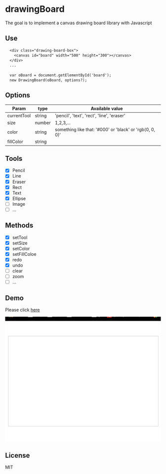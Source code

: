 # drawingBoard
The goal is to implement a canvas drawing board library with Javascript

## Use
```
  <div class="drawing-board-box">
    <canvas id="board" width="500" height="300"></canvas>
  </div>
  ...

  var oBoard = document.getElementById('board');
  new DrawingBoard(oBoard, options?);
```

## Options
| Param         | type          | Available value |
| ------------- | ------------- | ------------- |
| currentTool   | string        | 'pencil', 'text', 'rect', 'line', 'eraser'  |
| size          | number        | 1,2,3,... |
| color         | string        | something like that: '#000' or 'black' or 'rgb(0, 0, 0)' |
| fillColor     | string        |  |

## Tools
- [x] Pencil
- [x] Line
- [x] Eraser
- [x] Rect
- [x] Text
- [x] Ellipse
- [ ] Image
- [ ] ...

## Methods
- [x] setTool
- [x] setSize
- [x] setColor
- [x] setFillColoe
- [x] redo
- [x] undo
- [ ] clear
- [ ] zoom
- [ ] ...

## Demo
Please click [here](./index.html)

![demo](./demo.gif)

## License

MIT

